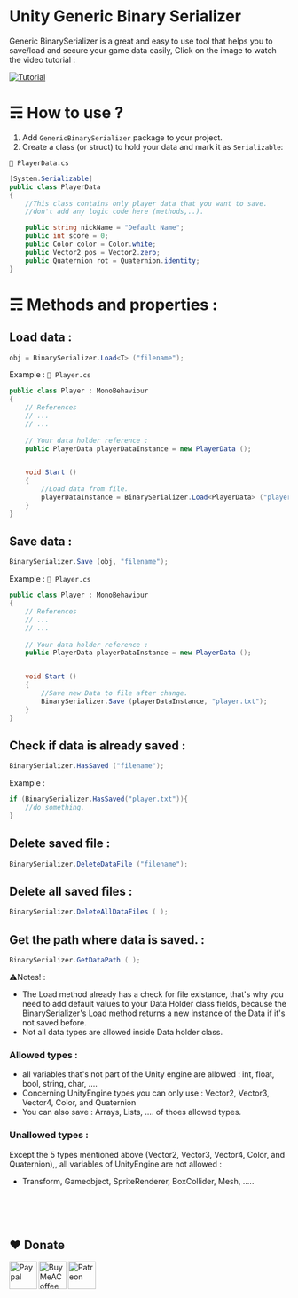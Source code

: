 # Unity Generic Binary Serializer
Generic BinarySerializer is a great and easy to use tool that helps you to save/load and secure your game data easily,
Click on the image to watch the video tutorial :

[![Tutorial](https://img.youtube.com/vi/PbPCW8vK3RQ/0.jpg)](https://www.youtube.com/watch?v=PbPCW8vK3RQ)

# ☴ How to use ?
1. Add ```GenericBinarySerializer``` package to your project.
2. Create a class (or struct) to hold your data and mark it as ```Serializable```:

```📄 PlayerData.cs```
```c#
[System.Serializable]
public class PlayerData
{
	//This class contains only player data that you want to save.
	//don't add any logic code here (methods,..).

	public string nickName = "Default Name";
	public int score = 0;
	public Color color = Color.white;
	public Vector2 pos = Vector2.zero;
	public Quaternion rot = Quaternion.identity;
}
```
# ☴ Methods and properties :
## Load data : 
```c#
obj = BinarySerializer.Load<T> ("filename");
```
Example :
```📄 Player.cs```
```c#
public class Player : MonoBehaviour
{
	// References
	// ...
	// ...
	
	// Your data holder reference :
	public PlayerData playerDataInstance = new PlayerData ();


	void Start ()
	{
		//Load data from file.
		playerDataInstance = BinarySerializer.Load<PlayerData> ("player.txt");
	}
}
```
## Save data : 
```c#
BinarySerializer.Save (obj, "filename");
```
Example :
```📄 Player.cs```
```c#
public class Player : MonoBehaviour
{
	// References
	// ...
	// ...
	
	// Your data holder reference :
	public PlayerData playerDataInstance = new PlayerData ();


	void Start ()
	{
		//Save new Data to file after change.
		BinarySerializer.Save (playerDataInstance, "player.txt");
	}
}
```
## Check if data is already saved : 
```c#
BinarySerializer.HasSaved ("filename");
```
Example :
```c#
if (BinarySerializer.HasSaved("player.txt")){
	//do something.
}
```

## Delete saved file : 
```c#
BinarySerializer.DeleteDataFile ("filename");
```
## Delete all saved files : 
```c#
BinarySerializer.DeleteAllDataFiles ( );
```
## Get the path where data is saved. : 
```c#
BinarySerializer.GetDataPath ( );
```



⚠Notes! : 

- The Load method already has a check for file existance, that's why you need to add default values to your Data Holder class fields, because the BinarySerializer's Load method returns a new instance of the Data if it's not saved before.
- Not all data types are allowed inside Data holder class.
### Allowed types :
- all variables that's not part of the Unity engine are allowed : int, float, bool, string, char, ....
- Concerning UnityEngine types you can only use : Vector2, Vector3, Vector4, Color, and Quaternion
- You can also save : Arrays, Lists, .... of thoes allowed types.

### Unallowed types :
Except the 5 types mentioned above (Vector2, Vector3, Vector4, Color, and Quaternion),, all variables of UnityEngine are not allowed :
- Transform, Gameobject, SpriteRenderer, BoxCollider, Mesh, .....





<br><br><br>
## ❤️ Donate

<a href="https://paypal.me/hamzaherbou" title="https://paypal.me/hamzaherbou" target="_blank"><img align="left" height="50" src="https://www.mediafire.com/convkey/72dc/iz78ys7vtfsl957zg.jpg" alt="Paypal"></a>

<a href="https://www.buymeacoffee.com/hamzaherbou" title="https://www.buymeacoffee.com/hamzaherbou" target="_blank"><img align="left" height="50" src="https://www.mediafire.com/convkey/66bc/dg3xdk96km1pt7gzg.jpg" alt="BuyMeACoffee"></a>

<a href="https://patreon.com/herbou" title="https://patreon.com/herbou" target="_blank"><img align="left" height="50" src="https://www.mediafire.com/convkey/dc61/9kn26we5y76t8vlzg.jpg" alt="Patreon"></a>

